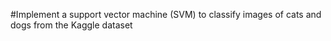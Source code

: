 #Implement a support vector machine (SVM) to classify images of cats and dogs from the Kaggle dataset

